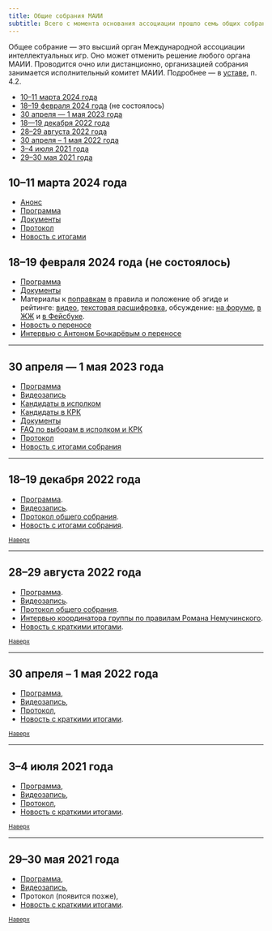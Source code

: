 ```yaml
---
title: Общие собрания МАИИ
subtitle: Всего с момента основания ассоциации прошло семь общих собраний.
---
```


Общее собрание — это высший орган Международной ассоциации интеллектуальных игр. Оно может отменить решение любого органа МАИИ. Проводится очно или дистанционно, организацией собрания занимается исполнительный комитет МАИИ. Подробнее — в [уставе](https://www.maii.li/statute/ru), п. 4.2.

- [10–11 марта 2024 года](#mar24) <a name="atop"></a>
- [18–19 февраля 2024 года](#feb24) (не состоялось)
- [30 апреля — 1 мая 2023 года](#aprmay23)
- [18—19 декабря 2022 года](#dec22)
- [28–29 августа 2022 года](#aug22)
- [30 апреля – 1 мая 2022 года](#aprmay22)
- [3–4 июля 2021 года](#jul21)
- [29–30 мая 2021 года](#may21)

## 10–11 марта 2024 года <a name="mar24"></a>

- [Анонс](https://www.maii.li/news/2024-02-18-perenos-obshego-sobraniya-na-10-marta/)
- [Программа](https://www.maii.li/news/2024-03-03-programma-martovskogo-os-i-opros-ob-obshih-sobraniyah/)
- [Документы](https://forum.znatoki.site/c/obshhee-sobranie-18-02-2024/dokumenty/76)
- [Протокол](https://www.maii.li/docs/2024-03-19-protokol-obshego-sobraniya-maii-ot-10.03.2024)
- [Новость с итогами](https://www.maii.li/news/2024-03-11-kratkie-itogi-martovskogo-obshego-sobraniya/)

## 18–19 февраля 2024 года (не состоялось) <a name="feb24"></a>

- [Программа](https://www.maii.li/news/2024-02-11-programma-obshego-sobraniya-18-19-fevralya/)
- [Документы](https://forum.znatoki.site/c/obshhee-sobranie-18-02-2024/dokumenty/76)
- Материалы к [поправкам](https://github.com/maii-chgk/documents/pull/31/files) в правила и положение об эгиде и рейтинге: [видео](https://youtu.be/QauEuLECsYo), [текстовая расшифровка](https://www.maii.li/p/rules-revision-transcript), обсуждение: [на форуме](https://forum.znatoki.site/t/2215), [в ЖЖ](https://igra1.livejournal.com/4407351.html) и [в Фейсбуке](https://www.facebook.com/groups/chgk.global/posts/2554695018027111).
- [Новость о переносе](https://www.maii.li/news/2024-02-18-perenos-obshego-sobraniya-na-10-marta/)
- [Интервью с Антоном Бочкарёвым о переносе](https://teletype.in/@maii/os-feb24)

-------

## 30 апреля — 1 мая 2023 года <a name="aprmay23"></a>

- [Программа](https://www.maii.li/news/2023-04-27-programma-obshego-sobraniya-30-aprelya-1-maya/)
- [Видеозапись](https://youtu.be/hilB_CsFEEo?t=309)
- [Кандидаты в исполком](https://forum.znatoki.site/c/obshhee-sobranie-30-04-2023/kandidaty-v-ispolkom/56)
- [Кандидаты в КРК](https://forum.znatoki.site/c/obshhee-sobranie-30-04-2023/kandidaty-v-krk/58)
- [Документы](https://forum.znatoki.site/c/obshhee-sobranie-30-04-2023/dokumenty/60)
- [FAQ по выборам в исполком и КРК](https://www.maii.li/p/election-faq)
- [Протокол](https://www.maii.li/docs/2023-05-03-protokol-obshego-sobraniya-maii-ot-30.04.2023/)
- [Новость с итогами собрания](https://www.maii.li/news/2023-05-02-itogi-vesennego-obshego-sobraniya/)

--------

## 18–19 декабря 2022 года <a name="dec22"></a>

- [Программа](https://www.maii.li/news/2022-12-14-programma-dekabrskogo-obshego-sobraniya/).
- [Видеозапись](https://youtu.be/dWVDDVDgQ5Y).
- [Протокол общего собрания](https://www.maii.li/docs/2022-12-21-protokol-obshego-sobraniya-maii-ot-21.12.2022/).
- [Новость с итогами собрания](https://www.maii.li/news/2022-12-22-itogi-dekabrskogo-obshego-sobraniya).

<small>[Наверх](#atop)</small>

--------

## 28–29 августа 2022 года <a name="aug22"></a>

- [Программа](https://www.maii.li/news/2022-08-27-obshee-sobranie-28-avgusta:-samoe-glavnoe/).
- [Видеозапись](https://www.youtube.com/watch?v=QWzl0a1pvUU).
- [Протокол общего собрания](https://www.maii.li/docs/2022-08-30-protokol-obshego-sobraniya-maii-ot-28.08.2022/).
- [Интервью координатора группы по правилам Романа Немучинского](https://teletype.in/@maii/rules-nemuchinskiy).
- [Новость с краткими итогами](https://www.maii.li/news/2022-08-29-itogi-avgustovskogo-obshego-sobraniya/).

<small>[Наверх](#atop)</small>

--------

## 30 апреля – 1 мая 2022 года <a name="aprmay22"></a>

- [Программа](https://www.maii.li/news/2022-04-23-opublikovana-okonchatelnaya-programma-obshego-sobraniya-30-aprelya/),
- [Видеозапись](https://www.youtube.com/watch?v=Dy09_hwg36c),
- [Протокол](https://www.maii.li/docs/2022-05-02-protokol-obshego-sobraniya-maii-ot-30.04.2022/),
- [Новость с краткими итогами](https://www.maii.li/news/2022-05-03-itogi-obshego-sobraniya-30-aprelya/). 

<small>[Наверх](#atop)</small>

--------

## 3–4 июля 2021 года <a name="jul21"></a>

- [Программа](https://www.maii.li/news/2021-06-19-iyulskoe-obshee-sobranie:-povestka-i-sutochnoe-golosovanie/),
- [Видеозапись](https://www.youtube.com/watch?v=l8ms0YrplmM),
- [Протокол](https://www.maii.li/docs/2021-07-07-protokol-obshego-sobraniya-maii-ot-03.07.2021),
- [Новость с краткими итогами](https://www.maii.li/news/2021-07-08-itogi-obshego-sobraniya-i-dalnejshie-shagi/).

<small>[Наверх](#atop)</small>

--------

## 29–30 мая 2021 года <a name="may21"></a>

- [Программа](https://www.maii.li/news/2021-05-28-priglashenie-na-obshee-sobranie-maii/), 
- [Видеозапись](https://www.youtube.com/watch?v=RkRpLULURNo),
- Протокол (появится позже),
- [Новость с краткими итогами](https://www.maii.li/news/2021-06-01-itogi-sobraniya-i-dalnejshie-shagi/).

<small>[Наверх](#atop)</small>
